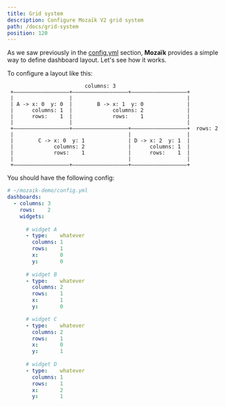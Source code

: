 ```yaml
---
title: Grid system
description: Configure Mozaïk V2 grid system
path: /docs/grid-system
position: 120
---
```

As we saw previously in the [config.yml](/docs/configuration) section,
**Mozaïk** provides a simple way to define dashboard layout.
Let's see how it works.


To configure a layout like this:

``` raw
                         columns: 3
 +——————————————————+——————————————————+——————————————————+
 |                  |                                     |
 | A -> x: 0  y: 0  |        B -> x: 1  y: 0              |
 |      columns: 1  |             columns: 2              |
 |      rows:    1  |             rows:    1              |
 |                  |                                     |
 +——————————————————+——————————————————+——————————————————+  rows: 2
 |                                     |                  |
 |        C -> x: 0  y: 1              | D -> x: 2  y: 1  |
 |             columns: 2              |      columns: 1  |
 |             rows:    1              |      rows:    1  |
 |                                     |                  |
 +——————————————————+——————————————————+——————————————————+

```

You should have the following config:

``` yaml
# ~/mozaik-demo/config.yml
dashboards:
  - columns: 3
    rows:    2
    widgets:
    
      # widget A
      - type:    whatever
        columns: 1
        rows:    1
        x:       0
        y:       0
        
      # widget B
      - type:    whatever
        columns: 2
        rows:    1
        x:       1
        y:       0 

      # widget C
      - type:    whatever
        columns: 2
        rows:    1
        x:       0
        y:       1
         
      # widget D
      - type:    whatever
        columns: 1
        rows:    1
        x:       2
        y:       1          
```

